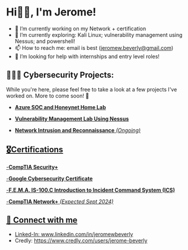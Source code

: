 
<h1>Hi👋🏽, I'm Jerome!</h1>

- 🔭 I’m currently working on my Network + certification
- 🌱 I’m currently exploring: Kali Linux; vulnerability management using Nessus; and powershell!
-  📫 How to reach me: email is best (jeromew.beverly@gmail.com)
-  🤔 I’m looking for help with internships and entry level roles!


<h2>👨🏽‍💻 Cybersecurity Projects:</h2>

<body>
  While you're here, please feel free to take a look at a few projects I've worked on. More to come soon! 🙂
</body>

- <b><a href="https://github.com/jeromebeverly9/Azure-SOC-Lab">Azure SOC and Honeynet Home Lab</a></b>

- <b><a href="https://github.com/jeromebeverly9/Vulnerability-Management-Lab-Using-Nessus/tree/main">Vulnerability Management Lab Using Nessus</b>

- <b><a href="https://github.com/jeromebeverly9/Network-Intrusion-and-Reconnaissance">Network Intrusion and Reconnaissance</b>  <i>(Ongoing)</i>

<h2>🎖️Certifications</h2>

-<b>CompTIA Security+ </b>

-<b>Google Cybersecurity Certificate </b>

-<b>F.E.M.A. IS-100.C Introduction to Incident Command System (ICS) </b>

-<b>CompTIA Network+</b>  <i>(Expected Sept 2024)</i>
  

<h2> 🤝 Connect with me</h2>

- Linked-In: www.linkedin.com/in/jeromewbeverly
- Credly: https://www.credly.com/users/jerome-beverly






<!--
**jeromebeverly9/jeromebeverly9** is a ✨ _special_ ✨ repository because its `README.md` (this file) appears on your GitHub profile.

Here are some ideas to get you started:

- 🔭 I’m currently working on ...
- 🌱 I’m currently learning ...
- 👯 I’m looking to collaborate on ...
- 🤔 I’m looking for help with ...
- 💬 Ask me about ...
- 📫 How to reach me: ...
- 😄 Pronouns: ...
- ⚡ Fun fact: ...
-->
